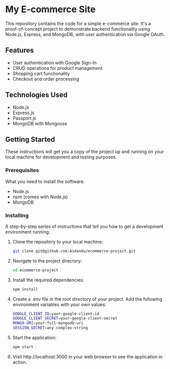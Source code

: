 # My E-commerce Site

This repository contains the code for a simple e-commerce site. It's a proof-of-concept project to demonstrate backend functionality using Node.js, Express, and MongoDB, with user authentication via Google OAuth.

## Features

- User authentication with Google Sign-In
- CRUD operations for product management
- Shopping cart functionality
- Checkout and order processing

## Technologies Used

- Node.js
- Express.js
- Passport.js
- MongoDB with Mongoose

## Getting Started

These instructions will get you a copy of the project up and running on your local machine for development and testing purposes.

### Prerequisites

What you need to install the software:

- Node.js
- npm (comes with Node.js)
- MongoDB

### Installing

A step-by-step series of instructions that tell you how to get a development environment running.

1. Clone the repository to your local machine:

   ```sh
   git clone git@github.com:AidanXu/ecommerce-project.git
   ```

2. Navigate to the project directory:

   ```sh
   cd ecommerce-project
   ```

3. Install the required dependencies:

   ```sh
   npm install
   ```

4. Create a .env file in the root directory of your project. Add the following environment variables with your own values:

   ```sh
   GOOGLE_CLIENT_ID=your-google-client-id
   GOOGLE_CLIENT_SECRET=your-google-client-secret
   MONGO_URI=your-full-mongodb-uri
   SESSION_SECRET=any-complex-string
   ```

5. Start the application:

   ```sh
   npm start
   ```

6. Visit http://localhost:3000 in your web browser to see the application in action.
